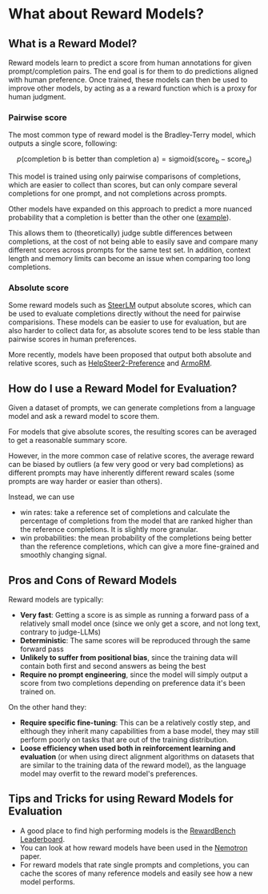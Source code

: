 # What about Reward Models?

## What is a Reward Model?

Reward models learn to predict a score from human annotations for given prompt/completion pairs. The end goal is for them to do predictions aligned with human preference. 
Once trained, these models can then be used to improve other models, by acting as a a reward function which is a proxy for human judgment.

### Pairwise score

The most common type of reward model is the Bradley-Terry model, which outputs a single score, following:

$$p(\text{completion b is better than completion a}) = \text{sigmoid}(\text{score}_b - \text{score}_a)$$

This model is trained using only pairwise comparisons of completions, which are easier to collect than scores, but can only compare several completions for one prompt, and not completions across prompts.

Other models have expanded on this approach to predict a more nuanced probability that a completion is better than the other one ([example](https://huggingface.co/RLHFlow/pair-preference-model-LLaMA3-8B)). 

This allows them to (theoretically) judge subtle differences between completions, at the cost of not being able to easily save and compare many different scores across prompts for the same test set. In addition, context length and memory limits can become an issue when comparing too long completions.

### Absolute score

Some reward models such as [SteerLM](https://arxiv.org/abs/2311.09528) output absolute scores, which can be used to evaluate completions directly without the need for pairwise comparisions. These models can be easier to use for evaluation, but are also harder to collect data for, as absolute scores tend to be less stable than pairwise scores in human preferences. 

More recently, models have been proposed that output both absolute and relative scores, such as [HelpSteer2-Preference](https://arxiv.org/abs/2410.01257) and [ArmoRM](https://arxiv.org/abs/2406.12845).


## How do I use a Reward Model for Evaluation?

Given a dataset of prompts, we can generate completions from a language model and ask a reward model to score them.

For models that give absolute scores, the resulting scores can be averaged to get a reasonable summary score.

However, in the more common case of relative scores, the average reward can be biased by outliers (a few very good or very bad completions) as different prompts may have inherently different reward scales (some prompts are way harder or easier than others).

Instead, we can use 
- win rates: take a reference set of completions and calculate the percentage of completions from the model that are ranked higher than the reference completions. It is slightly more granular. 
- win probabilities: the mean probability of the completions being better than the reference completions, which can give a more fine-grained and smoothly changing signal.

## Pros and Cons of Reward Models

Reward models are typically:
- **Very fast**: Getting a score is as simple as running a forward pass of a relatively small model once (since we only get a score, and not long text, contrary to judge-LLMs)
- **Deterministic**: The same scores will be reproduced through the same forward pass
- **Unlikely to suffer from positional bias**, since the training data will contain both first and second answers as being the best
- **Require no prompt engineering**, since the model will simply output a score from two completions depending on preference data it's been trained on.

On the other hand they:
- **Require specific fine-tuning**: This can be a relatively costly step, and elthough they inherit many capabilities from a base model, they may still perform poorly on tasks that are out of the training distribution.
- **Loose efficiency when used both in reinforcement learning and evaluation** (or when using direct alignment algorithms on datasets that are similar to the training data of the reward model), as the language model may overfit to the reward model's preferences.

## Tips and Tricks for using Reward Models for Evaluation

- A good place to find high performing models is the [RewardBench Leaderboard](https://huggingface.co/spaces/allenai/reward-bench).
- You can look at how reward models have been used in the [Nemotron](https://arxiv.org/abs/2406.11704) paper. 
- For reward models that rate single prompts and completions, you can cache the scores of many reference models and easily see how a new model performs.

